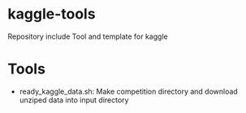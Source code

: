 # kaggle-tools
Repository include Tool and template for kaggle

# Tools
- ready_kaggle_data.sh: Make competition directory and download unziped data into input directory

